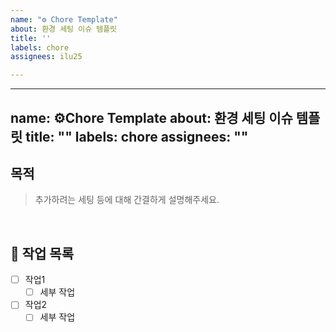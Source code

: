 ```yaml
---
name: "⚙️ Chore Template"
about: 환경 세팅 이슈 템플릿
title: ''
labels: chore
assignees: ilu25

---
```


---
name: ⚙Chore Template
about: 환경 세팅 이슈 템플릿
title: ""
labels: chore
assignees: ""
---

## 목적
> 추가하려는 세팅 등에 대해 간결하게 설명해주세요.

<br>

## 📝 작업 목록
- [ ] 작업1
    - [ ] 세부 작업
- [ ] 작업2
    - [ ] 세부 작업

<br>

<!-- 
## 💡 참고자료

-->

